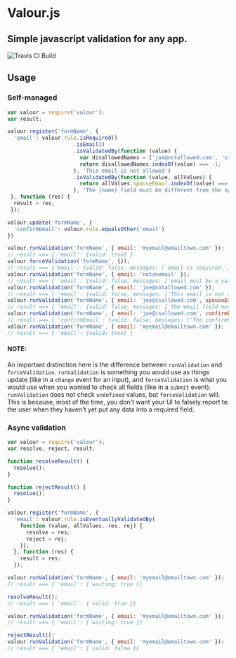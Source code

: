 Valour.js
===
## Simple javascript validation for any app.

![Travis CI Build](https://travis-ci.org/stevematney/valour.svg?branch=master)

Usage
--

### Self-managed
```javascript
var valour = require('valour');
var result;

valour.register('formName', {
  'email': valour.rule.isRequired()
                     .isEmail()
                     .isValidatedBy(function (value) {
                       var disallowedNames = ['joe@notallowed.com', 'steve@isnotavailable.com', 'donotallow@anything.com'];
                       return disallowedNames.indexOf(value) === -1;
                     }, 'This email is not allowed')
                     .isValidatedBy(function (value, allValues) {
                       return allValues.spouseEmail.indexOf(value) === -1;
                     }, 'The {name} field must be different from the spouse email.')
 }, function (res) {
  result = res;
 });

valour.update('formName', {
  'confirmEmail': valour.rule.equalsOther('email')
})

valour.runValidation('formName', { email: 'myemail@emailtown.com' });
// result === { 'email': {valid: true} }
valour.forceValidation('formName', {});
// result === {'email': {valid: false, messages: ['email is required.']}}
valour.runValidation('formName', { email: 'notanemail' });
// result === { 'email': {valid: false, messages: ['email must be a valid email address']} }
valour.runValidation('formName', { email: 'joe@notallowed.com' });
// result === { 'email': {valid: false, messages: ['This email is not allowed']} }
valour.runValidation('formName', { email: 'joe@isallowed.com', spouseEmail: 'joe@istallowed.com' });
// result === { 'email': {valid: false, messages: ['The email field must be different from the spouse email.']} }
valour.runValidation('formName', { email: 'joe@isallowed.com', confirmEmail: 'joe@isnotallowed.com' });
// result === { 'confirmEmail': {valid: false, messages: ['The confirmEmail field must be equal to email.']} }
valour.runValidation('formName', { email: 'myemail@emailtown.com' });
// result === { 'email': {valid: true} }
```

#### NOTE:
An important distinction here is the difference between `runValidation` and `forceValidation`. `runValidation` is something you would use as things update (like in a `change` event for an input), and `forceValidation` is what you would use when you wanted to check all fields (like in a `submit` event). `runValidation` does not check `undefined` values, but `forceValidation` will. This is because, most of the time, you don't want your UI to falsely report to the user when they haven't yet put any data into a required field.

### Async validation

```javascript
var valour = require('valour');
var resolve, reject, result;

function resolveResult() {
  resolve();
}

function rejectResult() {
  resolve();
}

valour.register('formName', {
  'email': valour.rule.isEventuallyValidatedBy(
    function (value, allValues, res, rej) {
      resolve = res;
      reject = rej;
    });
  }, function (res) {
    result = res;
  });

valour.runValidation('formName', { email: 'myemail@emailtown.com' });
// result === { 'email': { waiting: true }}

resolveResult();
// result === { 'email': { valid: true }}

valour.runValidation('formName', { email: 'myemail@emailtown.com' });
// result === { 'email': { waiting: true }}

rejectResult();
valour.runValidation('formName', { email: 'myemail@emailtown.com' });
// result === { 'email': { valid: false }}
```

